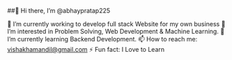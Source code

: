 

##👋 Hi there, I’m @abhaypratap225

🔭 I’m currently working to develop full stack Website for my own business
👀 I’m interested in Problem Solving, Web Development & Machine Learning.
🌱 I’m currently learning Backend Development.
📫 How to reach me: vishakhamandil@gmail.com
⚡ Fun fact: I Love to Learn

